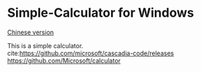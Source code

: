 # Simple-Calculator for Windows

[Chinese version](./README_zhs.md)

This is a simple calculator.<br>
cite:https://github.com/microsoft/cascadia-code/releases
https://github.com/Microsoft/calculator


